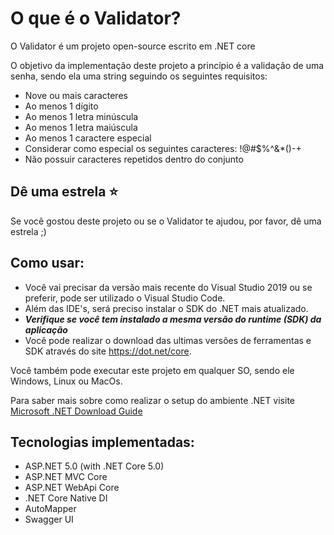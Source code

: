 O que é o Validator?
=====================
O Validator é um projeto open-source escrito em .NET core

O objetivo da implementação deste projeto a princípio é a validação de uma senha, sendo ela uma string seguindo os seguintes requisitos:

- Nove ou mais caracteres
- Ao menos 1 dígito
- Ao menos 1 letra minúscula
- Ao menos 1 letra maiúscula
- Ao menos 1 caractere especial
- Considerar como especial os seguintes caracteres: !@#$%^&*()-+
- Não possuir caracteres repetidos dentro do conjunto

## Dê uma estrela :star:
Se você gostou deste projeto ou se o Validator te ajudou, por favor, dê uma estrela ;)

## Como usar:
- Você vai precisar da versão mais recente do Visual Studio 2019 ou se preferir, pode ser utilizado o Visual Studio Code.
- Além das IDE's, será preciso instalar o SDK do .NET mais atualizado.
- ***Verifique se você tem instalado a mesma versão do runtime (SDK) da aplicação***
- Você pode realizar o download das ultimas versões de ferramentas e SDK através do site https://dot.net/core.

Você também pode executar este projeto em qualquer SO, sendo ele Windows, Linux ou MacOs.

Para saber mais sobre como realizar o setup do ambiente .NET visite [Microsoft .NET Download Guide](https://www.microsoft.com/net/download) 

## Tecnologias implementadas:

- ASP.NET 5.0 (with .NET Core 5.0)
 - ASP.NET MVC Core 
 - ASP.NET WebApi Core
- .NET Core Native DI
- AutoMapper
- Swagger UI